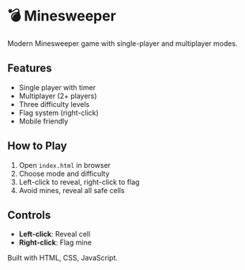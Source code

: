 # 💣 Minesweeper

Modern Minesweeper game with single-player and multiplayer modes.

## Features

- Single player with timer
- Multiplayer (2+ players)
- Three difficulty levels
- Flag system (right-click)
- Mobile friendly

## How to Play

1. Open `index.html` in browser
2. Choose mode and difficulty
3. Left-click to reveal, right-click to flag
4. Avoid mines, reveal all safe cells

## Controls

- **Left-click**: Reveal cell
- **Right-click**: Flag mine

Built with HTML, CSS, JavaScript.
